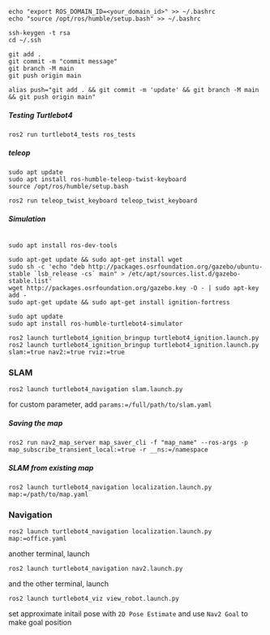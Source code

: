 ```
echo "export ROS_DOMAIN_ID=<your_domain_id>" >> ~/.bashrc
echo "source /opt/ros/humble/setup.bash" >> ~/.bashrc
```

```
ssh-keygen -t rsa
cd ~/.ssh
```

```
git add .
git commit -m "commit message"
git branch -M main
git push origin main
```
`alias push="git add . && git commit -m 'update' && git branch -M main && git push origin main" `

##### Testing Turtlebot4
`ros2 run turtlebot4_tests ros_tests`

##### teleop
```
sudo apt update
sudo apt install ros-humble-teleop-twist-keyboard
source /opt/ros/humble/setup.bash

ros2 run teleop_twist_keyboard teleop_twist_keyboard
```

##### Simulation
```

sudo apt install ros-dev-tools

sudo apt-get update && sudo apt-get install wget
sudo sh -c 'echo "deb http://packages.osrfoundation.org/gazebo/ubuntu-stable `lsb_release -cs` main" > /etc/apt/sources.list.d/gazebo-stable.list'
wget http://packages.osrfoundation.org/gazebo.key -O - | sudo apt-key add -
sudo apt-get update && sudo apt-get install ignition-fortress

sudo apt update
sudo apt install ros-humble-turtlebot4-simulator

ros2 launch turtlebot4_ignition_bringup turtlebot4_ignition.launch.py
ros2 launch turtlebot4_ignition_bringup turtlebot4_ignition.launch.py slam:=true nav2:=true rviz:=true

```


### SLAM
```
ros2 launch turtlebot4_navigation slam.launch.py
```
for custom parameter, add `params:=/full/path/to/slam.yaml`
##### Saving the map
```
ros2 run nav2_map_server map_saver_cli -f "map_name" --ros-args -p map_subscribe_transient_local:=true -r __ns:=/namespace
```
##### SLAM from existing map
```
ros2 launch turtlebot4_navigation localization.launch.py map:=/path/to/map.yaml
```
### Navigation
```
ros2 launch turtlebot4_navigation localization.launch.py map:=office.yaml
```
another terminal, launch
```
ros2 launch turtlebot4_navigation nav2.launch.py
```
and the other terminal, launch
```
ros2 launch turtlebot4_viz view_robot.launch.py
```
set approximate initail pose with `2D Pose Estimate`
and use `Nav2 Goal` to make goal position
